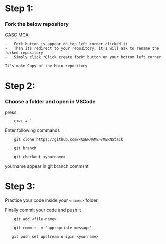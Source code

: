 # Step 1:

### Fork the below repository

[GASC MCA](https://github.com/gascmca2k21-2k23/MERNStack/)

    -   Fork button is appear on top left corner clicked it
    -   Then its redirect to your repository, it's will ask to rename the forked repository
    -   Simply click *Click create fork* button on your bottom left corner

    It's make Copy of the Main repository

# Step 2:

### Choose a folder and open in VSCode

press
```
    CTRL + `
```

Enter following commands
```
    git clone https://github.com/<USERNAME>/MERNStack

    git branch

    git checkout <yourname>
```
yourname appear in git branch comment

# Step 3:

Practice your code inside your ` <named> ` folder

Finally commit your code and push it

```
    git add <file-name>

    git commit -m "appropriate message"

   git push set upstream origin <yourname>
```




